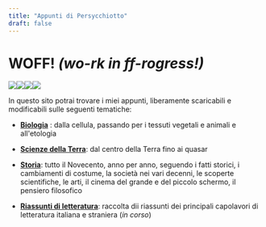 ```yaml
---
title: "Appunti di Persycchiotto"
draft: false
---
```



# **WOFF!** _(**wo**-rk in **ff**-rogress!)_


<div style="display: flex; ">
    <a href="/biologia">
        <img src="https://www.shareicon.net/data/128x128/2016/03/20/736634_scientific_512x512.png">
    </a>  
    <a href=:"/scienze-della-terra">
        <img src="https://www.shareicon.net/data/128x128/2016/03/20/736631_planet_512x512.png">
    </a>
    <a href="storia">
        <img src="https://www.shareicon.net/data/128x128/2016/10/03/838211_miscellaneous_512x512.png"> 
    </a>
    <a href="riassunti">
        <img src="https://www.shareicon.net/data/128x128/2016/09/23/833143_book_512x512.png">
    </a>
</div>

In questo sito potrai trovare i miei appunti, liberamente scaricabili e modificabili sulle seguenti tematiche:

+ **[Biologia](biologia)** : dalla cellula, passando per i tessuti vegetali e animali e all'etologia

+ **[Scienze della Terra](scienze-della-terra)**: dal centro della Terra fino ai quasar
+ **[Storia](storia)**: tutto il Novecento, anno per anno, seguendo i fatti storici, i cambiamenti di costume, la società nei vari decenni, le scoperte scientifiche, le arti, il cinema del grande e del piccolo schermo, il pensiero filosofico
+ **[Riassunti di letteratura](riassunti)**: raccolta dii riassunti dei principali capolavori di letteratura italiana e straniera (_in corso_)
